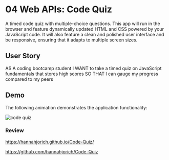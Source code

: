 # 04 Web APIs: Code Quiz

A timed code quiz with multiple-choice questions. This app will run in the browser and feature dynamically updated HTML and CSS powered by your JavaScript code. It will also feature a clean and polished user interface and be responsive, ensuring that it adapts to multiple screen sizes.

## User Story

AS A coding bootcamp student
I WANT to take a timed quiz on JavaScript fundamentals that stores high scores
SO THAT I can gauge my progress compared to my peers

## Demo

The following animation demonstrates the application functionality:

![code quiz](./Assets/04-web-apis-homework-demo.gif)

### Review

https://hannahjorich.github.io/Code-Quiz/

https://github.com/hannahjorich/Code-Quiz
